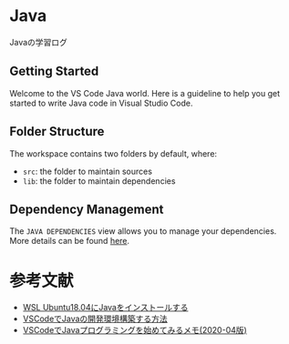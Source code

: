 # Java
Javaの学習ログ

## Getting Started

Welcome to the VS Code Java world. Here is a guideline to help you get started to write Java code in Visual Studio Code.

## Folder Structure

The workspace contains two folders by default, where:

- `src`: the folder to maintain sources
- `lib`: the folder to maintain dependencies

## Dependency Management

The `JAVA DEPENDENCIES` view allows you to manage your dependencies. More details can be found [here](https://github.com/microsoft/vscode-java-pack/blob/master/release-notes/v0.9.0.md#work-with-jar-files-directly).

# 参考文献
- [WSL Ubuntu18.04にJavaをインストールする]( https://qiita.com/Jazuma/items/8025714508a9ad382942 )
- [VSCodeでJavaの開発環境構築する方法]( https://qiita.com/takuma-jpn/items/b49785a314fb4db85775 )
- [VSCodeでJavaプログラミングを始めてみるメモ(2020-04版)]( https://qiita.com/msakamoto_sf/items/d65947ddf509acbc98cb )